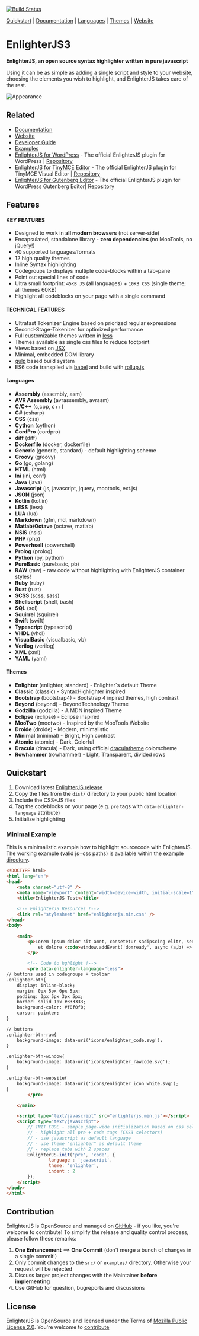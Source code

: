 [![Build Status](https://travis-ci.org/EnlighterJS/EnlighterJS.svg?branch=master)](https://travis-ci.org/EnlighterJS/EnlighterJS)

[Quickstart](#quickstart) | [Documentation](https://github.com/EnlighterJS/docs) | [Languages](#languages) | [Themes](themes) | [Website](https://enlighterjs.org) 

EnlighterJS3
====================================================================

**EnlighterJS, an open source syntax highlighter written in pure javascript**

Using it can be as simple as adding a single script and style to your website, choosing the elements you wish to highlight, and EnlighterJS takes care of the rest.

![Appearance](assets/enlighterjs_bootstrap4.png)

Related
----------------------------------------------

* [Documentation](https://github.com/EnlighterJS/docs)
* [Website](https://enlighterjs.org)
* [Developer Guide](https://github.com/EnlighterJS/docs/blob/master/DeveloperGuide.md)
* [Examples](examples/)
* [EnlighterJS for WordPress](https://wordpress.org/plugins/enlighter/) - The official EnlighterJS plugin for WordPress | [Repository](https://github.com/EnlighterJS/Plugin.WordPress)
* [EnlighterJS for TinyMCE Editor](https://tinymce.enlighterjs.org) - The official EnlighterJS plugin for TinyMCE Visual Editor | [Repository](https://github.com/EnlighterJS/Plugin.TinyMCE)
* [EnlighterJS for Gutenberg Editor](https://wordpress.org/plugins/enlighter/) - The official EnlighterJS plugin for WordPress Gutenberg Editor| [Repository](https://github.com/EnlighterJS/Plugin.Gutenberg)

Features
----------------------------------------------

#### KEY FEATURES ####

* Designed to work in **all modern browsers** (not server-side)
* Encapsulated, standalone library - **zero dependencies** (no MooTools, no jQuery!)
* 40 supported languages/formats
* 12 high quality themes
* Inline Syntax highlighting
* Codegroups to displays multiple code-blocks within a tab-pane
* Point out special lines of code
* Ultra small footprint: `45KB JS` (all languages) + `10KB CSS` (single theme; all themes 60KB)
* Highlight all codeblocks on your page with a single command

#### TECHNICAL FEATURES ####

* Ultrafast Tokenizer Engine based on priorized regular expressions
* Second-Stage-Tokenizer for optimized performance 
* Full customizable themes written in [less](http://lesscss.org/)
* Themes available as single css files to reduce footprint
* Views based on [JSX](https://reactjs.org/docs/introducing-jsx.html)
* Minimal, embedded DOM library
* [gulp](https://gulpjs.com/) based build system
* ES6 code transpiled via [babel](https://babeljs.io/) and build with [rollup.js](https://rollupjs.org/guide/en)

#### Languages ####

* **Assembly** (assembly, asm)
* **AVR Assembly** (avrassembly, avrasm)
* **C/C++** (c,cpp, c++)
* **C#** (csharp)
* **CSS** (css)
* **Cython** (cython)
* **CordPro** (cordpro)
* **diff** (diff)
* **Dockerfile** (docker, dockerfile)
* **Generic** (generic, standard) - default highlighting scheme
* **Groovy** (groovy)
* **Go** (go, golang)
* **HTML** (html)
* **Ini** (ini, conf)
* **Java** (java)
* **Javascript** (js, javascript, jquery, mootools, ext.js)
* **JSON** (json)
* **Kotlin** (kotlin)
* **LESS** (less)
* **LUA** (lua)
* **Markdown** (gfm, md, markdown)
* **Matlab/Octave** (octave, matlab)
* **NSIS** (nsis)
* **PHP** (php)
* **Powerhsell** (powershell)
* **Prolog** (prolog)
* **Python** (py, python)
* **PureBasic** (purebasic, pb)
* **RAW** (raw) - raw code without highlighting with EnlighterJS container styles!
* **Ruby** (ruby)
* **Rust** (rust)
* **SCSS** (scss, sass)
* **Shellscript** (shell, bash)
* **SQL** (sql)
* **Squirrel** (squirrel)
* **Swift** (swift)
* **Typescript** (typescript)
* **VHDL** (vhdl)
* **VisualBasic** (visualbasic, vb)
* **Verilog** (verilog)
* **XML** (xml)
* **YAML** (yaml)

#### Themes ####

* **Enlighter** (enlighter, standard) - Enlighter`s default Theme
* **Classic** (classic) - SyntaxHighlighter inspired
* **Bootstrap** (bootstrap4) - Bootstrap 4 inpired themes, high contrast
* **Beyond** (beyond) - BeyondTechnology Theme
* **Godzilla** (godzilla) - A MDN inspired Theme
* **Eclipse** (eclipse) - Eclipse inspired
* **MooTwo** (mootwo) - Inspired by the MooTools Website
* **Droide** (droide) - Modern, minimalistic
* **Minimal** (minimal) - Bright, High contrast
* **Atomic** (atomic) - Dark, Colorful
* **Dracula** (dracula) - Dark, using official [draculatheme](https://draculatheme.com/) colorscheme
* **Rowhammer** (rowhammer) - Light, Transparent, divided rows

Quickstart
----------------------------------------------

1. Download latest [EnlighterJS release](https://github.com/EnlighterJS/EnlighterJS/releases)
2. Copy the files from the `dist/` directory to your public html location
3. Include the CSS+JS files
4. Tag the codeblocks on your page (e.g. `pre` tags with `data-enlighter-language` attribute)
5. Initialize highlighting

### Minimal Example ###

This is a minimalistic example how to highlight sourcecode with EnlighterJS. The working example (valid js+css paths) is available within the [example directory](examples/).

```html
<!DOCTYPE html>
<html lang="en">
<head>
    <meta charset="utf-8" />
    <meta name="viewport" content="width=device-width, initial-scale=1" />
    <title>EnlighterJS Test</title>

    <!-- EnlighterJS Resources !-->
    <link rel="stylesheet" href="enlighterjs.min.css" />
</head>
<body>

    <main>
        <p>Lorem ipsum dolor sit amet, consetetur sadipscing elitr, sed diam nonumy eirmod tempor invidunt ut labore 
            et dolore <code>window.addEvent('domready', async (a,b) => {});</code> magna aliquyam erat.
        </p>

        <!-- Code to hghlight !-->
        <pre data-enlighter-language="less">
// buttons used in codegroups + toolbar
.enlighter-btn{
    display: inline-block;
    margin: 0px 5px 0px 5px;
    padding: 3px 5px 3px 5px;
    border: solid 1px #333333;
    background-color: #f0f0f0;
    cursor: pointer;
}

// buttons
.enlighter-btn-raw{
    background-image: data-uri('icons/enlighter_code.svg');
}

.enlighter-btn-window{
    background-image: data-uri('icons/enlighter_rawcode.svg');
}

.enlighter-btn-website{
    background-image: data-uri('icons/enlighter_icon_white.svg');
}
        </pre>

    </main>

    <script type="text/javascript" src="enlighterjs.min.js"></script>
    <script type="text/javascript">
        // INIT CODE - simple page-wide initialization based on css selectors
        // - highlight all pre + code tags (CSS3 selectors)
        // - use javascript as default language
        // - use theme "enlighter" as default theme
        // - replace tabs with 2 spaces
        EnlighterJS.init('pre', 'code', {
                language : 'javascript',
                theme: 'enlighter',
                indent : 2
        });
    </script>
</body>
</html>
```

Contribution
------------

EnlighterJS is OpenSource and managed on [GitHub](https://github.com/EnlighterJS/EnlighterJS) - if you like, you're welcome to contribute!
To simplify the release and quality control process, please follow these remarks:

1. **One Enhancement** _==>_ **One Commit** (don't merge a bunch of changes in a single commit!)
2. Only commit changes to the `src/` or `examples/` directory. Otherwise your request will be rejected
3. Discuss larger project changes with the Maintainer **before implementing**
4. Use GitHub for question, bugreports and discussions

License
----------------------------------------------

EnlighterJS is OpenSource and licensed under the Terms of [Mozilla Public License 2.0](https://opensource.org/licenses/MPL-2.0). You're welcome to [contribute](docs/CONTRIBUTING.md)

